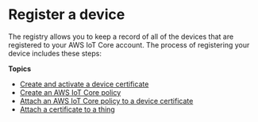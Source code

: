 # Register a device<a name="register-device"></a>

The registry allows you to keep a record of all of the devices that are registered to your AWS IoT Core account\. The process of registering your device includes these steps:

**Topics**
+ [Create and activate a device certificate](create-device-certificate.md)
+ [Create an AWS IoT Core policy](create-iot-policy.md)
+ [Attach an AWS IoT Core policy to a device certificate](attach-policy-to-certificate.md)
+ [Attach a certificate to a thing](attach-cert-thing.md)